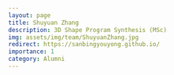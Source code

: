 ```yaml
---
layout: page
title: Shuyuan Zhang
description: 3D Shape Program Synthesis (MSc) 
img: assets/img/team/ShuyuanZhang.jpg
redirect: https://sanbingyouyong.github.io/
importance: 1
category: Alumni
---
```

